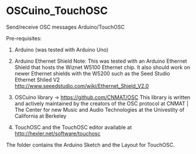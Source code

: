 OSCuino_TouchOSC
================

Send/receive OSC messages Arduino/TouchOSC

Pre-requisites:

1. Arduino (was tested with Arduino Uno)

2. Arduino Ethernet Shield
   Note: This was tested with an Arduino Ethernet Shield that hosts the Wiznet W5100 Ethernet chip.
         It also should work on newer Ethernet shields with the W5200 such as the Seed Studio Ethernet Shiled V2
         http://www.seeedstudio.com/wiki/Ethernet_Shield_V2.0
         
3. OSCuino library ->  https://github.com/CNMAT/OSC
   This library is written and actively maintained by the creators of the OSC protocol at
   CNMAT | The Center for new Music and Audio Technologies at the Univestity of California at Berkeley
   
4. TouchOSC and the TouchOSC editor available at http://hexler.net/software/touchosc
   
   
The folder contains the Arduino Sketch and the Layout for TouchOSC.

         
   
